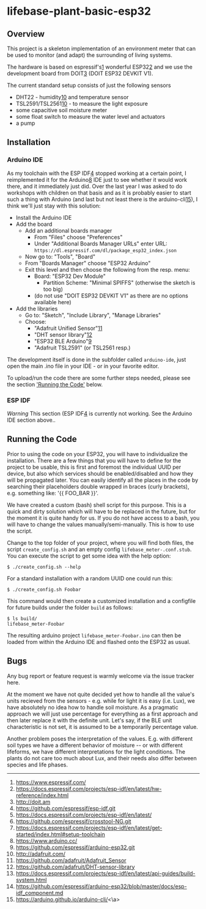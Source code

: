 # lifebase-plant-basic-esp32

## Overview

This project is a skeleton implementation of an environment meter
that can be used to monitor (and adapt) the surrounding of living
systems.

The hardware is based on espressif's[1](#1) wonderful ESP32[2](#2) and
we use the development board from DOIT[3](#3) (DOIT ESP32 DEVKIT V1).

The current standard setup consists of just the following sensors

  * DHT22 - humidity[10](#10) and temperature sensor
  * TSL2591/TSL2561[10](#10) - to measure the light exposure
  * some capacitive soil moisture meter
  * some float switch to measure the water level and actuators
  * a pump

## Installation

### Arduino IDE

As my toolchain with the ESP IDF[4](#4) stopped working at
a certain point, I reimplemented it for the Arduino[8](#8) IDE
just to see whether it would work there, and it
immediately just did.
Over the last year I was asked to do workshops with children on that
basis and as it is probably easier to start such a thing with Arduino
(and last but not least there is the arduino-cli[15](#15)), I think
we'll just stay with this solution:

  * Install the Arduino IDE
  * Add the board
    * Add an additional boards manager
      * From "Files" choose "Preferences"
      * Under "Additional Boards Manager URLs" enter URL: `https://dl.espressif.com/dl/package_esp32_index.json`
    * Now go to: "Tools", "Board"
    * From "Boards Manager" choose "ESP32 Arduino"
    * Exit this level and then choose the following from the resp. menu:
      * Board: "ESP32 Dev Module"
        * Partition Scheme: "Minimal SPIFFS" (otherwise the sketch is too big)
      * (do not use "DOIT ESP32 DEVKIT V1" as there are no options available here)
  * Add the libraries
    * Go to: "Sketch", "Include Library", "Manage Libraries"
    * Choose:
      * "Adafruit Unified Sensor"[11](#11)
      * "DHT sensor library"[12](#12)
      * "ESP32 BLE Arduino"[9](#9)
      * "Adafruit TSL2591" (or TSL2561 resp.)

The development itself is done in the subfolder called `arduino-ide`,
just open the main .ino file in your IDE - or in your favorite
editor.

To upload/run the code there are some further steps needed,
please see the section ['Running the Code'](#running-the-code)
below.

### ESP IDF

*Warning* This section (ESP IDF[4](#4) is currently not working. See the
Arduino IDE section above..


## Running the Code

Prior to using the code on your ESP32, you will have to individualize
the installation. There are a few things that you will have to define
for the project to be usable, this is first and foremost the individual
UUID per device, but also which services should be enabled/disabled
and how they will be propagated later. You can easily identify all the
places in the code by searching their placeholders double wrapped in
braces (curly brackets), e.g. something like: '{{ FOO\_BAR }}'.

We have created a custom (bash) shell script for this purpose. This is a quick
and dirty solution which will have to be replaced in the future, but for the
moment it is quite handy for us. If you do not have access to a bash, you
will have to change the values manually/semi-manually. This is how to use
the script.

Change to the top folder of your project, where you will find both
files, the script `create_config.sh` and an empty config
`lifebase_meter-.conf.stub`. You can execute the script to get some
idea with the help option:

    $ ./create_config.sh --help

For a standard installation with a random UUID one could run this:

    $ ./create_config.sh Foobar

This command would then create a customized installation and a configfile
for future builds under the folder `build` as follows:

    $ ls build/
    lifebase_meter-Foobar

The resulting arduino project `lifebase_meter-Foobar.ino` can then be loaded
from within the Arduino IDE and flashed onto the ESP32 as usual.


## Bugs

Any bug report or feature request is warmly welcome via
the issue tracker here.

At the moment we have not quite decided yet how to handle
all the value's units recieved from the sensors - e.g. while for
light it is easy (i.e. Lux), we have absolutely no idea
how to handle
soil moisture. As a pragmatic approach we will just use
percentage for everything as a first approach and then
later replace it with the definite unit. Let's say, if
the BLE unit characteristic is not set, it is assumed
to be a temporarily percentage value.

Another problem poses the interpretation of the values.
E.g. with different soil types we have a different behavior
of moisture --
or with different lifeforms, we have different interpretations
for the light conditions. The plants do not care too much about
Lux, and their needs also differ between species and life phases.

---
  1. <a name="1" href="https://www.espressif.com/">https://www.espressif.com/</a>
  1. <a name="2" href="https://docs.espressif.com/projects/esp-idf/en/latest/hw-reference/index.html">https://docs.espressif.com/projects/esp-idf/en/latest/hw-reference/index.html</a>
  1. <a name="3" href="http://doit.am">http://doit.am</a>
  1. <a name="4" href="https://github.com/espressif/esp-idf.git">https://github.com/espressif/esp-idf.git</a>
  1. <a name="5" href="https://docs.espressif.com/projects/esp-idf/en/latest/">https://docs.espressif.com/projects/esp-idf/en/latest/</a>
  1. <a name="6" href="https://github.com/espressif/crosstool-NG.git">https://github.com/espressif/crosstool-NG.git</a>
  1. <a name="7" href="https://docs.espressif.com/projects/esp-idf/en/latest/get-started/index.html#setup-toolchain">https://docs.espressif.com/projects/esp-idf/en/latest/get-started/index.html#setup-toolchain</a>
  1. <a name="8" href="https://www.arduino.cc/">https://www.arduino.cc/</a>
  1. <a name="9" href="https://github.com/espressif/arduino-esp32.git">https://github.com/espressif/arduino-esp32.git</a>
  1. <a name="10" href="http://adafruit.com/">http://adafruit.com/</a>
  1. <a name="11" href="https://github.com/adafruit/Adafruitb_Sensor">https://github.com/adafruit/Adafruit_Sensor</a>
  1. <a name="12" href="https://github.com/adafruit/DHT-sensor-library">https://github.com/adafruit/DHT-sensor-library</a>
  1. <a name="13" href="https://docs.espressif.com/projects/esp-idf/en/latest/api-guides/build-system.html">https://docs.espressif.com/projects/esp-idf/en/latest/api-guides/build-system.html</a>
  1. <a name="14" href="https://github.com/espressif/arduino-esp32/blob/master/docs/esp-idf_component.md">https://github.com/espressif/arduino-esp32/blob/master/docs/esp-idf_component.md</a>
  1. <a name="15" href="https://arduino.github.io/arduino-cli/">https://arduino.github.io/arduino-cli/<\a>
